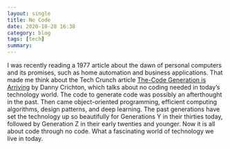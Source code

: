 ```yaml
---
layout: single
title: No Code 
date: 2020-10-28 16:38
category: blog 
tags: [tech]
summary: 
---
```


I was recently reading a 1977 article about the dawn of personal computers and its promises, such as home automation and business applications. That made me think about the Tech Crunch article [The-Code Generation is Arriving](https://techcrunch.com/2020/10/26/the-no-code-generation-is-arriving/) by Danny Crichton, which talks about no coding needed in today’s technology world. The code to generate code was possibly an afterthought in the past. Then came object-oriented programming, efficient computing algorithms, design patterns, and deep learning. The past generations have set the technology up so beautifully for Generations Y in their thirties today, followed by Generation Z in their early twenties and younger. Now it is all about code through no code. What a fascinating world of technology we live in today.
